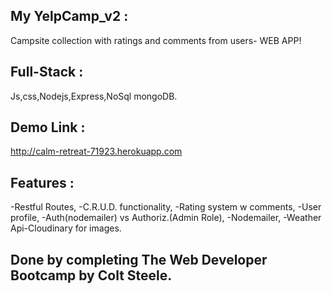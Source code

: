 ## My YelpCamp_v2 :
Campsite collection with ratings and comments from users- WEB APP!

## Full-Stack :
Js,css,Nodejs,Express,NoSql mongoDB.

## Demo Link :
 http://calm-retreat-71923.herokuapp.com


## Features :
-Restful Routes,
-C.R.U.D. functionality,
-Rating system w comments,
-User profile,
-Auth(nodemailer) vs Authoriz.(Admin Role),
-Nodemailer,
-Weather Api-Cloudinary for images.

## Done by completing The Web Developer Bootcamp by Colt Steele.


